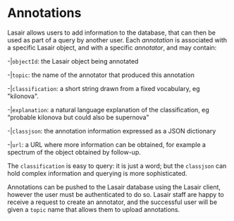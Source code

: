 # Annotations

Lasair allows users to add information to the database, that can then be used
as part of a query by another user. Each *annotation* is associated with a 
specific Lasair object, and with a specific *annotator*, and may 
contain:

 -|`objectId`: the Lasair object being annotated

 -|`topic`: the name of the annotator that produced this annotation

 -|`classification`: a short string drawn from a fixed vocabulary, eg "kilonova".

 -|`explanation`: a natural language explanation of the classification, eg “probable kilonova but could also be supernova”

 -|`classjson`: the annotation information expressed as a JSON dictionary

 -|`url`: a URL where more information can be obtained, for example
a spectrum of the object obtained by follow-up.

The `classification` is easy to query: it is just a word; but the `classjson` 
can hold complex information and querying is more sophisticated.

Annotations can be pushed to the Lasair database using the Lasair client,
however the user must be authenticated to do so. Lasair staff are happy to 
receive a request to create an annotator, and the successful user
will be given a `topic` name that allows them to upload annotations.
